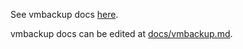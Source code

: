 See vmbackup docs [here](https://docs.victoriametrics.com/vmbackup/).

vmbackup docs can be edited at [docs/vmbackup.md](https://github.com/zzylol/VictoriaMetrics-cluster/blob/master/docs/vmbackup.md).
